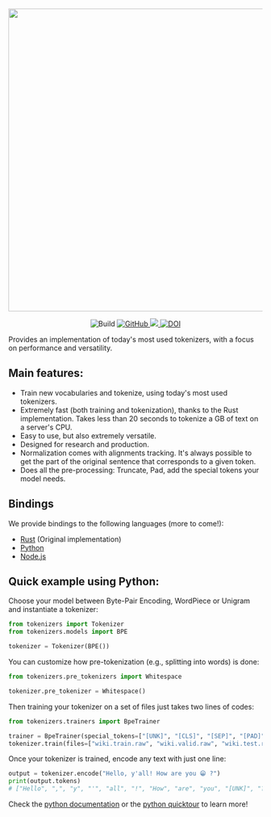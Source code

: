 <p align="center">
    <br>
    <img src="https://huggingface.co/landing/assets/tokenizers/tokenizers-logo.png" width="600"/>
    <br>
<p>
<p align="center">
    <img alt="Build" src="https://github.com/huggingface/tokenizers/workflows/Rust/badge.svg">
    <a href="https://github.com/huggingface/tokenizers/blob/master/LICENSE">
        <img alt="GitHub" src="https://img.shields.io/github/license/huggingface/tokenizers.svg?color=blue&cachedrop">
    </a>
    <a href="https://pepy.tech/project/tokenizers">
        <img src="https://pepy.tech/badge/tokenizers/week" />
    </a>
    <a href="https://doi.org/10.5281/zenodo.4784271">
        <img src="https://zenodo.org/badge/DOI/10.5281/zenodo.4784271.svg" alt="DOI">
    </a>
</p>

Provides an implementation of today's most used tokenizers, with a focus on performance and
versatility.

## Main features:

 - Train new vocabularies and tokenize, using today's most used tokenizers.
 - Extremely fast (both training and tokenization), thanks to the Rust implementation. Takes
   less than 20 seconds to tokenize a GB of text on a server's CPU.
 - Easy to use, but also extremely versatile.
 - Designed for research and production.
 - Normalization comes with alignments tracking. It's always possible to get the part of the
   original sentence that corresponds to a given token.
 - Does all the pre-processing: Truncate, Pad, add the special tokens your model needs.

## Bindings

We provide bindings to the following languages (more to come!):
  - [Rust](https://github.com/huggingface/tokenizers/tree/master/tokenizers) (Original implementation)
  - [Python](https://github.com/huggingface/tokenizers/tree/master/bindings/python)
  - [Node.js](https://github.com/huggingface/tokenizers/tree/master/bindings/node)
 
## Quick example using Python:

Choose your model between Byte-Pair Encoding, WordPiece or Unigram and instantiate a tokenizer:

```python
from tokenizers import Tokenizer
from tokenizers.models import BPE

tokenizer = Tokenizer(BPE())
```

You can customize how pre-tokenization (e.g., splitting into words) is done:

```python
from tokenizers.pre_tokenizers import Whitespace

tokenizer.pre_tokenizer = Whitespace()
```

Then training your tokenizer on a set of files just takes two lines of codes:

```python
from tokenizers.trainers import BpeTrainer

trainer = BpeTrainer(special_tokens=["[UNK]", "[CLS]", "[SEP]", "[PAD]", "[MASK]"])
tokenizer.train(files=["wiki.train.raw", "wiki.valid.raw", "wiki.test.raw"], trainer=trainer)
```

Once your tokenizer is trained, encode any text with just one line:
```python
output = tokenizer.encode("Hello, y'all! How are you 😁 ?")
print(output.tokens)
# ["Hello", ",", "y", "'", "all", "!", "How", "are", "you", "[UNK]", "?"]
```

Check the [python documentation](https://huggingface.co/docs/tokenizers/python/latest) or the
[python quicktour](https://huggingface.co/docs/tokenizers/python/latest/quicktour.html) to learn
more!
